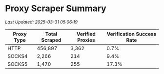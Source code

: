 # Proxy Scraper Summary

_Last Updated: 2025-03-31 05:06:19_

| Proxy Type | Total Scraped | Verified Proxies | Verification Success Rate |
|------------|--------------|------------------|--------------------------|
| HTTP | 456,897 | 3,362 | 0.7% |
| SOCKS4 | 2,266 | 214 | 9.4% |
| SOCKS5 | 1,470 | 255 | 17.3% |
